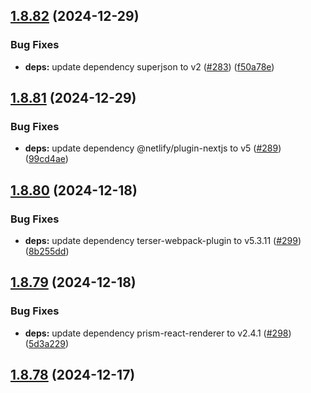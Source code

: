 ## [1.8.82](https://github.com/dds/bosabosa.org/compare/v1.8.81...v1.8.82) (2024-12-29)


### Bug Fixes

* **deps:** update dependency superjson to v2 ([#283](https://github.com/dds/bosabosa.org/issues/283)) ([f50a78e](https://github.com/dds/bosabosa.org/commit/f50a78e4e4e2b32763c7e75cf6e13911625b46a5))



## [1.8.81](https://github.com/dds/bosabosa.org/compare/v1.8.80...v1.8.81) (2024-12-29)


### Bug Fixes

* **deps:** update dependency @netlify/plugin-nextjs to v5 ([#289](https://github.com/dds/bosabosa.org/issues/289)) ([99cd4ae](https://github.com/dds/bosabosa.org/commit/99cd4aee082fd113d5666640e9db48bba1285a37))



## [1.8.80](https://github.com/dds/bosabosa.org/compare/v1.8.79...v1.8.80) (2024-12-18)


### Bug Fixes

* **deps:** update dependency terser-webpack-plugin to v5.3.11 ([#299](https://github.com/dds/bosabosa.org/issues/299)) ([8b255dd](https://github.com/dds/bosabosa.org/commit/8b255dd694e720f1f87c5b152e96358299493817))



## [1.8.79](https://github.com/dds/bosabosa.org/compare/v1.8.78...v1.8.79) (2024-12-18)


### Bug Fixes

* **deps:** update dependency prism-react-renderer to v2.4.1 ([#298](https://github.com/dds/bosabosa.org/issues/298)) ([5d3a229](https://github.com/dds/bosabosa.org/commit/5d3a229ccd5b90bc5947e83afdecec0b1f9c6327))



## [1.8.78](https://github.com/dds/bosabosa.org/compare/v1.8.77...v1.8.78) (2024-12-17)



